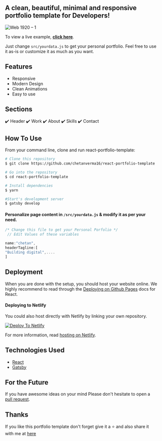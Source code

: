 ## A clean, beautiful, minimal and responsive portfolio template for Developers!

![Web 1920 – 1](https://user-images.githubusercontent.com/16558205/101065060-b44bfc80-35ba-11eb-8ab4-1e6f140c1ec9.png)

To view a live example, **[click here](https://react-portfolio-template.netlify.app/)**.


Just change `src/yourdata.js` to get your personal portfolio. Feel free to use it as-is or customize it as much as you want.



## Features
- Responsive
- Modern Design
- Clean Animations
- Easy to use


## Sections
✔️ Header
✔️ Work
✔️ About
✔️ Skills
✔️ Contact


## How To Use 

From your command line, clone and run react-portfolio-template:

```bash
# Clone this repository
$ git clone https://github.com/chetanverma16/react-portfolio-template

# Go into the repository
$ cd react-portfolio-template

# Install dependencies
$ yarn

#Start's development server
$ gatsby develop
```

#### Personalize page content in `/src/yourdata.js` & modify it as per your need.

```javascript
/* Change this file to get your Personal Porfolio */
 // Edit Values of these variables

name:"chetan",
headerTagline:[
"Building digital",.... 
]

```

## Deployment
When you are done with the setup, you should host your website online.
We highly recommend to read through the [Deploying on Github Pages](https://create-react-app.dev/docs/deployment/#github-pages) docs for React.

#### Deploying to Netlify

You could also host directly with Netlify by linking your own repository.

[![Deploy To Netlify](https://www.netlify.com/img/deploy/button.svg)](https://app.netlify.com/start/deploy?repository=https://github.com/chetanverma16/react-portfolio-template)

For more information, read [hosting on Netlify](https://create-react-app.dev/docs/deployment/#netlify).


## Technologies Used 

- [React](https://reactjs.org/)
- [Gatsby](https://www.gatsbyjs.com/)



## For the Future
If you have awesome ideas on your mind
Please don't hesitate to open a [pull request](https://github.com/chetanverma16/react-portfolio-template/pulls).

## Thanks
If you like this portfolio template don't forget give it a ⭐ and also share it with me at [here](mailto:hello@chetanverma.com)

